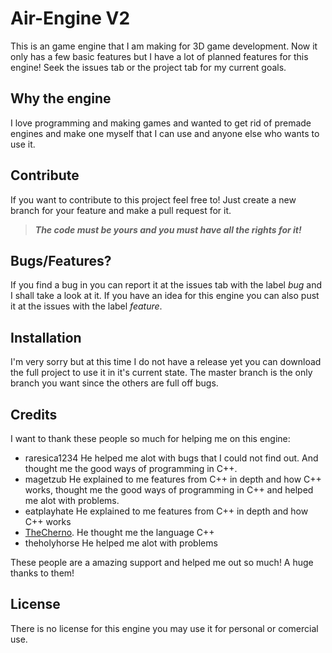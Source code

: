 # Air-Engine V2
This is an game engine that I am making for 3D game development. Now it only has a few basic features but I have a lot of planned features for this engine! Seek the issues tab or the project tab for my current goals.

## Why the engine
I love programming and making games and wanted to get rid of premade engines and make one myself that I can use and anyone else who wants to use it.

## Contribute
If you want to contribute to this project feel free to! Just create a new branch for your feature and make a pull request for it.

> **_The code must be yours and you must have all the rights for it!_**

## Bugs/Features?
If you find a bug in you can report it at the issues tab with the label _bug_ and I shall take a look at it. If you have an idea for this engine you can also pust it at the issues with the label _feature_.

## Installation
I'm very sorry but at this time I do not have a release yet you can download the full project to use it in it's current state. The master branch is the only branch you want since the others are full off bugs.

## Credits
I want to thank these people so much for helping me on this engine:
- raresica1234 He helped me alot with bugs that I could not find out. And thought me the good ways of programming in C++.
- magetzub He explained to me features from C++ in depth and how C++ works, thought me the good ways of programming in C++ and helped me alot with problems.
- eatplayhate He explained to me features from C++ in depth and how C++ works
- [TheCherno](https://www.youtube.com/user/TheChernoProject/). He thought me the language C++
- theholyhorse He helped me alot with problems

These people are a amazing support and helped me out so much! A huge thanks to them!

## License
There is no license for this engine you may use it for personal or comercial use.
